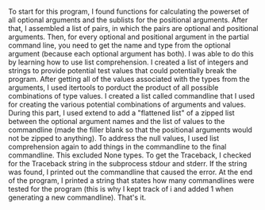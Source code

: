 To start for this program, I found functions for calculating the powerset of all optional arguments and the sublists for the positional arguments. 
After that, I assembled a list of pairs, in which the pairs are optional and positional arguments. Then, for every optional and positional argument in the partial command line, you need to get the name and type from the optional argument (because each optional argument has both). I was able to do this by learning how to use list comprehension. 
I created a list of integers and strings to provide potential test values that could potentially break the program. After getting all of the values associated with the types from the arguments, I used itertools to porduct the product of all possible combinations of type values.
I created a list called commandline that I used for creating the various potential combinations of arguments and values. During this part, I used extend to add a "flattened list" of a zipped list between the optional argument names and the list of values to the commandline (made the filler blank so that the positional arguments would not be zipped to anything). To address the null values, I used list comprehension again to add things in the commandline to the final commandline. This excluded None types.
To get the Traceback, I checked for the Traceback string in the subprocess stdour and stderr. If the string was found, I printed out the commandline that caused the error.
At the end of the program, I printed a string that states how many commandlines were tested for the program (this is why I kept track of i and added 1 when generating a new commandline). 
That's it.
